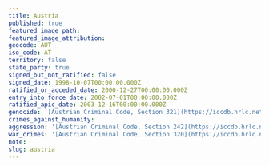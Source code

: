 ```yaml
---
title: Austria
published: true
featured_image_path:
featured_image_attribution:
geocode: AUT
iso_code: AT
territory: false
state_party: true
signed_but_not_ratified: false
signed_date: 1998-10-07T00:00:00.000Z
ratified_or_acceded_date: 2000-12-27T00:00:00.000Z
entry_into_force_date: 2002-07-01T00:00:00.000Z
ratified_apic_date: 2003-12-16T00:00:00.000Z
genocide: '[Austrian Criminal Code, Section 321](https://iccdb.hrlc.net/data/doc/112/)'
crimes_against_humanity:
aggression: '[Austrian Criminal Code, Section 242](https://iccdb.hrlc.net/data/doc/112/)'
war_crimes: '[Austrian Criminal Code, Section 320](https://iccdb.hrlc.net/data/doc/112/)'
note:
slug: austria
---
```



